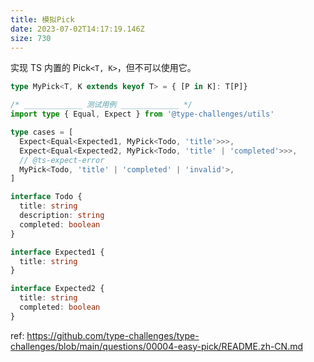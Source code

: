 ```yaml
---
title: 模拟Pick
date: 2023-07-02T14:17:19.146Z
size: 730
---
```

实现 TS 内置的 Pick`<T, K>`，但不可以使用它。

```ts
type MyPick<T, K extends keyof T> = { [P in K]: T[P]}

/* _____________ 测试用例 _____________ */
import type { Equal, Expect } from '@type-challenges/utils'

type cases = [
  Expect<Equal<Expected1, MyPick<Todo, 'title'>>>,
  Expect<Equal<Expected2, MyPick<Todo, 'title' | 'completed'>>>,
  // @ts-expect-error
  MyPick<Todo, 'title' | 'completed' | 'invalid'>,
]

interface Todo {
  title: string
  description: string
  completed: boolean
}

interface Expected1 {
  title: string
}

interface Expected2 {
  title: string
  completed: boolean
}
```

ref:
https://github.com/type-challenges/type-challenges/blob/main/questions/00004-easy-pick/README.zh-CN.md
